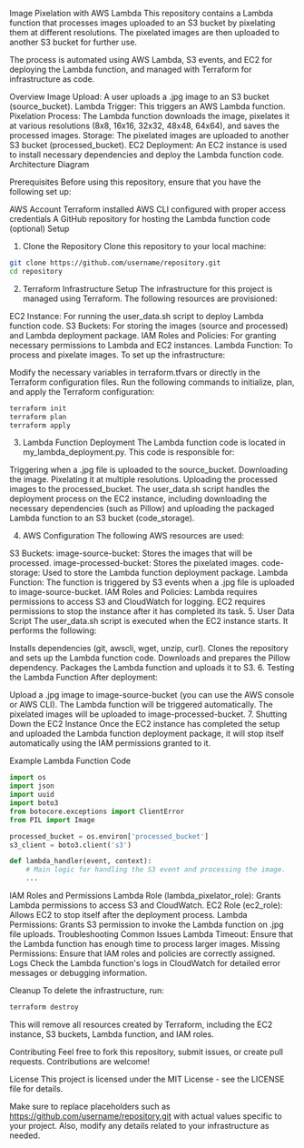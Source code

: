 Image Pixelation with AWS Lambda
This repository contains a Lambda function that processes images uploaded to an S3 bucket by pixelating them at different resolutions. The pixelated images are then uploaded to another S3 bucket for further use.

The process is automated using AWS Lambda, S3 events, and EC2 for deploying the Lambda function, and managed with Terraform for infrastructure as code.

Overview
Image Upload: A user uploads a .jpg image to an S3 bucket (source_bucket).
Lambda Trigger: This triggers an AWS Lambda function.
Pixelation Process: The Lambda function downloads the image, pixelates it at various resolutions (8x8, 16x16, 32x32, 48x48, 64x64), and saves the processed images.
Storage: The pixelated images are uploaded to another S3 bucket (processed_bucket).
EC2 Deployment: An EC2 instance is used to install necessary dependencies and deploy the Lambda function code.
Architecture Diagram

Prerequisites
Before using this repository, ensure that you have the following set up:

AWS Account
Terraform installed
AWS CLI configured with proper access credentials
A GitHub repository for hosting the Lambda function code (optional)
Setup
1. Clone the Repository
Clone this repository to your local machine:

```bash
git clone https://github.com/username/repository.git
cd repository
```
2. Terraform Infrastructure Setup
The infrastructure for this project is managed using Terraform. The following resources are provisioned:

EC2 Instance: For running the user_data.sh script to deploy Lambda function code.
S3 Buckets: For storing the images (source and processed) and Lambda deployment package.
IAM Roles and Policies: For granting necessary permissions to Lambda and EC2 instances.
Lambda Function: To process and pixelate images.
To set up the infrastructure:

Modify the necessary variables in terraform.tfvars or directly in the Terraform configuration files.
Run the following commands to initialize, plan, and apply the Terraform configuration:
```bash
terraform init
terraform plan
terraform apply
```
3. Lambda Function Deployment
The Lambda function code is located in my_lambda_deployment.py. This code is responsible for:

Triggering when a .jpg file is uploaded to the source_bucket.
Downloading the image.
Pixelating it at multiple resolutions.
Uploading the processed images to the processed_bucket.
The user_data.sh script handles the deployment process on the EC2 instance, including downloading the necessary dependencies (such as Pillow) and uploading the packaged Lambda function to an S3 bucket (code_storage).

4. AWS Configuration
The following AWS resources are used:

S3 Buckets:
image-source-bucket: Stores the images that will be processed.
image-processed-bucket: Stores the pixelated images.
code-storage: Used to store the Lambda function deployment package.
Lambda Function:
The function is triggered by S3 events when a .jpg file is uploaded to image-source-bucket.
IAM Roles and Policies:
Lambda requires permissions to access S3 and CloudWatch for logging.
EC2 requires permissions to stop the instance after it has completed its task.
5. User Data Script
The user_data.sh script is executed when the EC2 instance starts. It performs the following:

Installs dependencies (git, awscli, wget, unzip, curl).
Clones the repository and sets up the Lambda function code.
Downloads and prepares the Pillow dependency.
Packages the Lambda function and uploads it to S3.
6. Testing the Lambda Function
After deployment:

Upload a .jpg image to image-source-bucket (you can use the AWS console or AWS CLI).
The Lambda function will be triggered automatically.
The pixelated images will be uploaded to image-processed-bucket.
7. Shutting Down the EC2 Instance
Once the EC2 instance has completed the setup and uploaded the Lambda function deployment package, it will stop itself automatically using the IAM permissions granted to it.

Example Lambda Function Code
```python
import os
import json
import uuid
import boto3
from botocore.exceptions import ClientError
from PIL import Image

processed_bucket = os.environ['processed_bucket']
s3_client = boto3.client('s3')

def lambda_handler(event, context):
    # Main logic for handling the S3 event and processing the image.
    ...
```
IAM Roles and Permissions
Lambda Role (lambda_pixelator_role): Grants Lambda permissions to access S3 and CloudWatch.
EC2 Role (ec2_role): Allows EC2 to stop itself after the deployment process.
Lambda Permissions: Grants S3 permission to invoke the Lambda function on .jpg file uploads.
Troubleshooting
Common Issues
Lambda Timeout: Ensure that the Lambda function has enough time to process larger images.
Missing Permissions: Ensure that IAM roles and policies are correctly assigned.
Logs
Check the Lambda function's logs in CloudWatch for detailed error messages or debugging information.

Cleanup
To delete the infrastructure, run:

```bash
terraform destroy
```
This will remove all resources created by Terraform, including the EC2 instance, S3 buckets, Lambda function, and IAM roles.

Contributing
Feel free to fork this repository, submit issues, or create pull requests. Contributions are welcome!

License
This project is licensed under the MIT License - see the LICENSE file for details.

Make sure to replace placeholders such as https://github.com/username/repository.git with actual values specific to your project. Also, modify any details related to your infrastructure as needed.